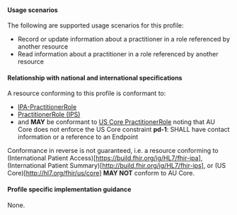 #### Usage scenarios

The following are supported usage scenarios for this profile:

- Record or update information about a practitioner in a role referenced by another resource
- Read information about a practitioner in a role referenced by another resource


#### Relationship with national and international specifications

A resource conforming to this profile is conformant to:
- [IPA-PractitionerRole](https://build.fhir.org/ig/HL7/fhir-ipa/StructureDefinition-ipa-practitionerrole.html)
- [PractitionerRole (IPS)](http://build.fhir.org/ig/HL7/fhir-ips/StructureDefinition/PractitionerRole-uv-ips)
- and **MAY** be conformant to [US Core PractitionerRole](http://hl7.org/fhir/us/core/StructureDefinition/us-core-practitionerrole) noting that AU Core does not enforce the US Core constraint **pd-1**: SHALL have contact information or a reference to an Endpoint

Conformance in reverse is not guaranteed, i.e. a resource conforming to (International Patient Access)[https://build.fhir.org/ig/HL7/fhir-ipa], (International Patient Summary)[http://build.fhir.org/ig/HL7/fhir-ips], or (US Core)[http://hl7.org/fhir/us/core] **MAY NOT** conform to AU Core.


#### Profile specific implementation guidance
None.